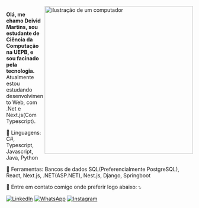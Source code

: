 <img src="https://raw.githubusercontent.com/MicaelliMedeiros/micaellimedeiros/master/image/computer-illustration.png" alt="ilustração de um computador" min-width="400px" max-width="400px" width="400px" align="right">

<p align="left"> 
  <strong>Olá, me chamo Deivid Martins, sou estudante de Ciência da Computação na UEPB, e sou facinado pela tecnologia.</strong></br>
  Atualmente estou estudando desenvolvimento Web, com .Net e Next.js(Com Typescript).
</p>

<p align="left">
  🦄 Linguagens: C#, Typescript, Javascript, Java, Python
</p>

<p align="left">
  💼 Ferramentas: Bancos de dados SQL(Preferencialmente PostgreSQL), React, Next.js, .NET(ASP.NET), Nest.js, Django, Springboot
</p>

<p align="left">
  💌 Entre em contato comigo onde preferir logo abaixo: ⤵️
</p>

<p align="left">
  <a href="https://www.linkedin.com/in/deivid-martins/" title="LinkedIn">
  <img src="https://img.shields.io/badge/-Linkedin-0e76a8?style=flat-square&logo=Linkedin&logoColor=white&link=https://www.linkedin.com/in/deivid-martins/" alt="LinkedIn"/></a>
  <a href="https://wa.me/5583996011988" title="WhatsApp">
  <img src="https://img.shields.io/badge/-WhatsApp-25d366?style=flat-square&labelColor=25d366&logo=whatsapp&logoColor=white&link=https://wa.me/5583996011988" alt="WhatsApp"/></a>
  <a href="https://www.instagram.com/deivid_martins._/" title="Instagram">
  <img src="https://img.shields.io/badge/-Instagram-DF0174?style=flat-square&labelColor=DF0174&logo=instagram&logoColor=white&link=https://www.instagram.com/deivid_martins._/" alt="Instagram"/></a>
</p>
